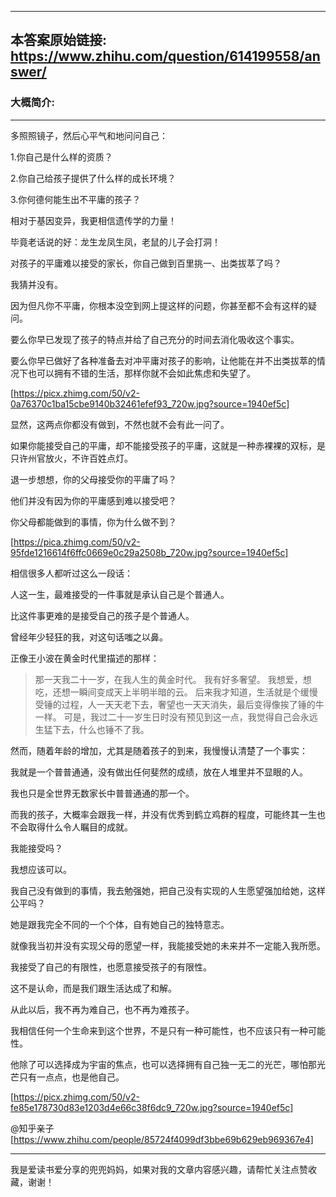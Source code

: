 ----------------------------------------
## 本答案原始链接: https://www.zhihu.com/question/614199558/answer/
### 大概简介: 
----------------------------------------
多照照镜子，然后心平气和地问问自己：

1.你自己是什么样的资质？

2.你自己给孩子提供了什么样的成长环境？

3.你何德何能生出不平庸的孩子？

相对于基因变异，我更相信遗传学的力量！

毕竟老话说的好：龙生龙凤生凤，老鼠的儿子会打洞！

对孩子的平庸难以接受的家长，你自己做到百里挑一、出类拔萃了吗？

我猜并没有。

因为但凡你不平庸，你根本没空到网上提这样的问题，你甚至都不会有这样的疑问。

要么你早已发现了孩子的特点并给了自己充分的时间去消化吸收这个事实。

要么你早已做好了各种准备去对冲平庸对孩子的影响，让他能在并不出类拔萃的情况下也可以拥有不错的生活，那样你就不会如此焦虑和失望了。

[https://picx.zhimg.com/50/v2-0a76370c1ba15cbe9140b32461efef93_720w.jpg?source=1940ef5c]

显然，这两点你都没有做到，不然也就不会有此一问了。

如果你能接受自己的平庸，却不能接受孩子的平庸，这就是一种赤裸裸的双标，是只许州官放火，不许百姓点灯。

退一步想想，你的父母接受你的平庸了吗？

他们并没有因为你的平庸感到难以接受吧？

你父母都能做到的事情，你为什么做不到？

[https://pica.zhimg.com/50/v2-95fde1216614f6ffc0669e0c29a2508b_720w.jpg?source=1940ef5c]

相信很多人都听过这么一段话：

人这一生，最难接受的一件事就是承认自己是个普通人。

比这件事更难的是接受自己的孩子是个普通人。

曾经年少轻狂的我，对这句话嗤之以鼻。

正像王小波在黄金时代里描述的那样：

> 那一天我二十一岁，在我人生的黄金时代。
> 我有好多奢望。
> 我想爱，想吃，还想一瞬间变成天上半明半暗的云。
> 后来我才知道，生活就是个缓慢受锤的过程，人一天天老下去，奢望也一天天消失，最后变得像挨了锤的牛一样。
> 可是，我过二十一岁生日时没有预见到这一点，我觉得自己会永远生猛下去，什么也锤不了我。

然而，随着年龄的增加，尤其是随着孩子的到来，我慢慢认清楚了一个事实：

我就是一个普普通通，没有做出任何斐然的成绩，放在人堆里并不显眼的人。

我也只是全世界无数家长中普普通通的那一个。

而我的孩子，大概率会跟我一样，并没有优秀到鹤立鸡群的程度，可能终其一生也不会取得什么令人瞩目的成就。

我能接受吗？

我想应该可以。

我自己没有做到的事情，我去勉强她，把自己没有实现的人生愿望强加给她，这样公平吗？

她是跟我完全不同的一个个体，自有她自己的独特意志。

就像我当初并没有实现父母的愿望一样，我能接受她的未来并不一定能入我所愿。

我接受了自己的有限性，也愿意接受孩子的有限性。

这不是认命，而是我们跟生活达成了和解。

从此以后，我不再为难自己，也不再为难孩子。

我相信任何一个生命来到这个世界，不是只有一种可能性，也不应该只有一种可能性。

他除了可以选择成为宇宙的焦点，也可以选择拥有自己独一无二的光芒，哪怕那光芒只有一点点，也是他自己。

[https://picx.zhimg.com/50/v2-fe85e178730d83e1203d4e66c38f6dc9_720w.jpg?source=1940ef5c]

@知乎亲子 [https://www.zhihu.com/people/85724f4099df3bbe69b629eb969367e4]

----------------------------------------

我是爱读书爱分享的兜兜妈妈，如果对我的文章内容感兴趣，请帮忙关注点赞收藏，谢谢！